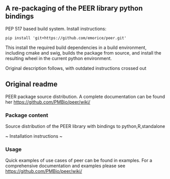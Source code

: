 ## A re-packaging of the PEER library python bindings

PEP 517 based build system. Install instructions:

```
pip install 'git+https://github.com/emorice/peer.git'
```
 
This install the required build dependencies in a build environment, including cmake and swig,
builds the package from source, and install the resulting wheel  in the current python environment.
 
Original description follows, with outdated instructions crossed out
 
## Original readme

PEER package source distribution.
A complete documentation can be found her
https://github.com/PMBio/peer/wiki/

### Package content

Source distribution of the PEER library with bindings to python,R,standalone

~ Installation instructions ~

### Usage

Quick examples of use cases of peer can be found in examples.
For a comprehensive documentation and examples please see
https://github.com/PMBio/peer/wiki/
